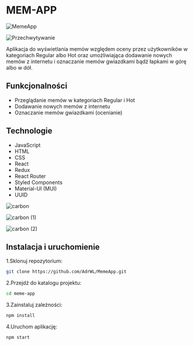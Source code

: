 # MEM-APP
![MemeApp](https://github.com/AdrWL/MemeApp/assets/105071559/3cf18aee-c847-4944-a9c9-758e47cac7b3)


![Przechwytywanie](https://github.com/AdrWL/MemeApp/assets/105071559/5d5f7d1a-af22-4915-a444-3c40a103edc3)

Aplikacja do wyświetlania memów względem oceny przez użytkowników w kategoriach Regular albo Hot oraz umożliwiająca dodawanie nowych memów z internetu i oznaczanie memów gwiazdkami bądź łapkami w górę albo w dół.

## Funkcjonalności

- Przeglądanie memów w kategoriach Regular i Hot
- Dodawanie nowych memów z internetu
- Oznaczanie memów gwiazdkami (ocenianie)

## Technologie

- JavaScript
- HTML
- CSS
- React
- Redux
- React Router
- Styled Components
- Material-UI (MUI)
- UUID

![carbon](https://github.com/AdrWL/MemeApp/assets/105071559/84ce4d48-2dec-4c56-8e56-5f2594cde81c)

![carbon (1)](https://github.com/AdrWL/MemeApp/assets/105071559/d7d32cfa-cf4f-40d1-b285-a0b26655387a)

![carbon (2)](https://github.com/AdrWL/MemeApp/assets/105071559/551e966d-51eb-489c-bce7-a391f11f04f0)

## Instalacja i uruchomienie

1.Sklonuj repozytorium:

```bash
git clone https://github.com/AdrWL/MemeApp.git
```

2.Przejdź do katalogu projektu:

```bash
cd meme-app
```

3.Zainstaluj zależności:

```bash
npm install
```

4.Uruchom aplikację:

```bash
npm start
```
